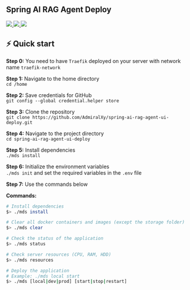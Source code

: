 ## Spring AI RAG Agent Deploy

<p align="left">
  <a href="https://github.com/AdmiralXy/spring-ai-rag-agent">
    <img src="https://img.shields.io/badge/Backend-8A2BE2?style=for-the-badge">
  </a>
  <a href="https://github.com/AdmiralXy/spring-ai-rag-agent-ui">
    <img src="https://img.shields.io/badge/UI-8A2BE2?style=for-the-badge">
  </a>
  <a href="https://github.com/AdmiralXy/spring-ai-rag-agent-deploy">
    <img src="https://img.shields.io/badge/Deployment-FE7D37?style=for-the-badge">
  </a>
</p>

## :zap: Quick start

**Step 0:** You need to have `Traefik` deployed on your server with network name `traefik-network`

**Step 1:** Navigate to the home directory <br> `cd /home`

**Step 2:** Save credentials for GitHub <br> `git config --global credential.helper store`

**Step 3:** Clone the repository <br> `git clone https://github.com/AdmiralXy/spring-ai-rag-agent-ui-deploy.git`

**Step 4:** Navigate to the project directory <br> `cd spring-ai-rag-agent-ui-deploy`

**Step 5:** Install dependencies <br> `./mds install`

**Step 6:** Initialize the environment variables <br> `./mds init` and set the required variables in the `.env` file

**Step 7:** Use the commands below

**Commands:**

```Bash
# Install dependencies
$> ./mds install

# Clear all docker containers and images (except the storage folder)
$> ./mds clear

# Check the status of the application
$> ./mds status

# Check server resources (CPU, RAM, HDD)
$> ./mds resources

# Deploy the application
# Example: ./mds local start
$> ./mds [local|dev|prod] [start|stop|restart]
```

<br>
